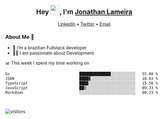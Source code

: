 <h2 align="center">Hey <img src="https://github.com/TheDudeThatCode/TheDudeThatCode/blob/master/Assets/Hi.gif" width="29">, I'm <a href="https://www.linkedin.com/in/jonathanlameira/">Jonathan Lameira</a></h2>
<p align="center">
  <a href="https://www.linkedin.com/in/jonathanlameira/">LinkedIn</a> •
  <a href="https://twitter.com/jlameira">Twitter</a> •
  <a href="mailto:jlameira@gmail.com">Email</a>
</p>

### About Me 🚀
- 🌱  I’m a brazilian Fullstack developer</br>
- 👨‍💻  I am passionate about Development</br>

<!-- ![Jonathan Lameira github stats](https://github-readme-stats.vercel.app/api?username=jlameirameli&show_icons=true&hide_border=true)&nbsp;&nbsp; -->

📊 This week I spent my time working on
<!--START_SECTION:waka-->

```txt
Go                               ██████████████░░░░░░░░░░░   55.68 %
JSON                             ████▓░░░░░░░░░░░░░░░░░░░░   18.63 %
TypeScript                       ████░░░░░░░░░░░░░░░░░░░░░   15.56 %
JavaScript                       ██▒░░░░░░░░░░░░░░░░░░░░░░   09.33 %
Markdown                         ░░░░░░░░░░░░░░░░░░░░░░░░░   00.23 %
```

<!--END_SECTION:waka-->

<br />

![visitors](https://visitor-badge.laobi.icu/badge?page_id=jlameira.jlameira)

